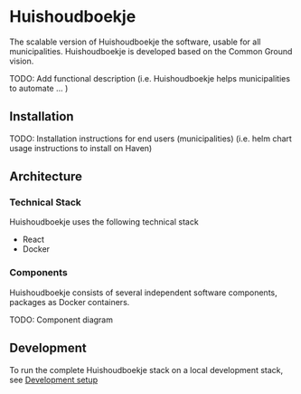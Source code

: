 #  Huishoudboekje

The scalable version of Huishoudboekje the software, usable for all municipalities.
Huishoudboekje is developed based on the Common Ground vision.

TODO: Add functional description
(i.e. Huishoudboekje helps municipalities to automate ... )

## Installation

TODO: Installation instructions for end users (municipalities)
(i.e. helm chart usage instructions to install on Haven)

## Architecture

### Technical Stack

Huishoudboekje uses the following technical stack
- React
- Docker

### Components

Huishoudboekje consists of several independent software components, packages as Docker containers.

TODO: Component diagram

## Development

To run the complete Huishoudboekje stack on a local development stack, see [Development setup](docs/local-minikube.md)
